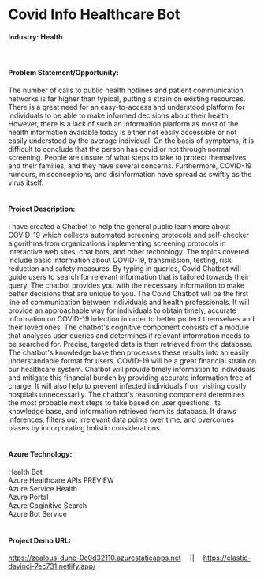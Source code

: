 # Covid Info Healthcare Bot
#### Industry: Health
<br />

#### Problem Statement/Opportunity:
The number of calls to public health hotlines and patient communication networks is far higher than typical, putting a strain on existing resources. There is a great need for an easy-to-access and understood platform for individuals to be able to make informed decisions about their health. However, there is a lack of such an information platform as most of the health information available today is either not easily accessible or not easily understood by the average individual. On the basis of symptoms, it is difficult to conclude that the person has covid or not through normal screening. People are unsure of what steps to take to protect themselves and their families, and they have several concerns. Furthermore, COVID-19 rumours, misconceptions, and disinformation have spread as swiftly as the virus itself.
<br />
<br />
#### Project Description:
I have created a Chatbot to help the general public learn more about COVID-19 which collects automated screening protocols and self-checker algorithms from organizations implementing screening protocols in interactive web sites, chat bots, and other technology. The topics covered include basic information about COVID-19, transmission, testing, risk reduction and safety measures. By typing in queries, Covid Chatbot will guide users to search for relevant information that is tailored towards their query. The chatbot provides you with the necessary information to make better decisions that are unique to you. The Covid Chatbot will be the first line of communication between individuals and health professionals. It will provide an approachable way for individuals to obtain timely, accurate information on COVID-19 infection in order to better protect themselves and their loved ones. The chatbot's cognitive component consists of a module that analyses user queries and determines if relevant information needs to be searched for. Precise, targeted data is then retrieved from the database. The chatbot's knowledge base then processes these results into an easily understandable format for users. COVID-19 will be a great financial strain on our healthcare system. Chatbot will provide timely information to individuals and mitigate this financial burden by providing accurate information free of charge. It will also help to prevent infected individuals from visiting costly hospitals unnecessarily. The chatbot's reasoning component determines the most probable next steps to take based on user questions, its knowledge base, and information retrieved from its database. It draws inferences, filters out irrelevant data points over time, and overcomes biases by incorporating holistic considerations.
<br />
<br />
#### Azure Technology:
Health Bot  
Azure Healthcare APIs PREVIEW  
Azure Service Health  
Azure Portal  
Azure Coginitive Search  
Azure Bot Service  
<br />
#### Project Demo URL: 
https://zealous-dune-0c0d32110.azurestaticapps.net &emsp;||&emsp; https://elastic-davinci-7ec731.netlify.app/
